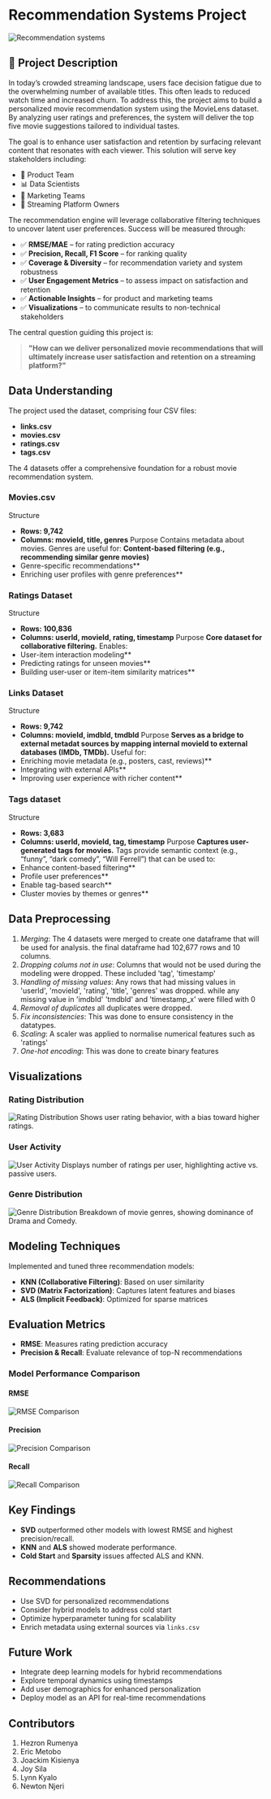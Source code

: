 # Recommendation Systems Project

![Recommendation systems](Images/Recommendation_system.PNG)

## 📄 Project Description

In today’s crowded streaming landscape, users face decision fatigue due to the overwhelming number of available titles. This often leads to reduced watch time and increased churn. To address this, the project aims to build a personalized movie recommendation system using the MovieLens dataset. By analyzing user ratings and preferences, the system will deliver the top five movie suggestions tailored to individual tastes.

The goal is to enhance user satisfaction and retention by surfacing relevant content that resonates with each viewer. This solution will serve key stakeholders including:

- 🎯 Product Team
- 📊 Data Scientists
- 📣 Marketing Teams
- 🎥 Streaming Platform Owners

The recommendation engine will leverage collaborative filtering techniques to uncover latent user preferences. Success will be measured through:

- ✅ **RMSE/MAE** – for rating prediction accuracy
- ✅ **Precision, Recall, F1 Score** – for ranking quality
- ✅ **Coverage & Diversity** – for recommendation variety and system robustness
- ✅ **User Engagement Metrics** – to assess impact on satisfaction and retention
- ✅ **Actionable Insights** – for product and marketing teams
- ✅ **Visualizations** – to communicate results to non-technical stakeholders

The central question guiding this project is:

> **"How can we deliver personalized movie recommendations that will ultimately increase user satisfaction and retention on a streaming platform?"**


## Data Understanding
The project used the dataset, comprising four CSV files: 
- **links.csv**
- **movies.csv**
- **ratings.csv**
- **tags.csv**

The 4 datasets offer a comprehensive foundation for a robust movie recommendation system.

### Movies.csv
Structure

- **Rows: 9,742**
- **Columns: movieId, title, genres**
Purpose
Contains metadata about movies.
Genres are useful for:
**Content-based filtering (e.g., recommending similar genre movies)**
- Genre-specific recommendations**
- Enriching user profiles with genre preferences**

### Ratings Dataset
Structure
- **Rows: 100,836**
- **Columns: userId, movieId, rating, timestamp**
Purpose
**Core dataset for collaborative filtering.**
Enables:
- User-item interaction modeling**
- Predicting ratings for unseen movies**
- Building user-user or item-item similarity matrices**

### Links Dataset
Structure
- **Rows: 9,742**
- **Columns: movieId, imdbId, tmdbId**
Purpose
**Serves as a bridge to external metadat sources by mapping internal movieId to external databases (IMDb, TMDb).**
Useful for:
- Enriching movie metadata (e.g., posters, cast, reviews)**
- Integrating with external APIs**
- Improving user experience with richer content**

### Tags dataset
Structure
- **Rows: 3,683**
- **Columns: userId, movieId, tag, timestamp**
Purpose
**Captures user-generated tags for movies.**
Tags provide semantic context (e.g., “funny”, “dark comedy”, “Will Ferrell”) that can be used to:
- Enhance content-based filtering**
- Profile user preferences**
- Enable tag-based search**
- Cluster movies by themes or genres**

## Data Preprocessing
1. *Merging*: The 4 datasets were merged to create one dataframe that will be used for analysis. the final dataframe had 102,677 rows and 10 columns. 
2. *Dropping colums not in use*: Columns that would not be used during the modeling were dropped. These included 'tag', 'timestamp'
3. *Handling of missing values*: Any rows that had missing values in  'userId', 'movieId', 'rating', 'title', 'genres' was dropped. while any missing value in 'imdbId' 'tmdbId' and 'timestamp_x' were filled with 0
4. *Removal of duplicates* all duplicates were dropped. 
5. *Fix inconsistencies*: This was done to ensure consistency in the datatypes. 
6. *Scaling*: A scaler was applied to normalise numerical features such as 'ratings'
7. *One-hot encoding*: This was done to create binary features 

## Visualizations
### Rating Distribution
![Rating Distribution](Images/rating_distribution.png)
Shows user rating behavior, with a bias toward higher ratings.

### User Activity
![User Activity](Images/user_activity_distribution.png)
Displays number of ratings per user, highlighting active vs. passive users.

### Genre Distribution
![Genre Distribution](Images/genre_distribution.png)
Breakdown of movie genres, showing dominance of Drama and Comedy.

## Modeling Techniques
Implemented and tuned three recommendation models:
- **KNN (Collaborative Filtering)**: Based on user similarity
- **SVD (Matrix Factorization)**: Captures latent features and biases
- **ALS (Implicit Feedback)**: Optimized for sparse matrices

## Evaluation Metrics
- **RMSE**: Measures rating prediction accuracy
- **Precision & Recall**: Evaluate relevance of top-N recommendations

### Model Performance Comparison
#### RMSE
![RMSE Comparison](Images/rmse_comparison.png)

#### Precision
![Precision Comparison](Images/precision_comparison.png)

#### Recall
![Recall Comparison](Images/recall_comparison.png)

## Key Findings
- **SVD** outperformed other models with lowest RMSE and highest precision/recall.
- **KNN** and **ALS** showed moderate performance.
- **Cold Start** and **Sparsity** issues affected ALS and KNN.

## Recommendations
- Use SVD for personalized recommendations
- Consider hybrid models to address cold start
- Optimize hyperparameter tuning for scalability
- Enrich metadata using external sources via `links.csv`

## Future Work
- Integrate deep learning models for hybrid recommendations
- Explore temporal dynamics using timestamps
- Add user demographics for enhanced personalization
- Deploy model as an API for real-time recommendations

## Contributors
1. Hezron Rumenya
2. Eric Metobo
3. Joackim Kisienya
4. Joy Sila
5. Lynn Kyalo
6. Newton Njeri
